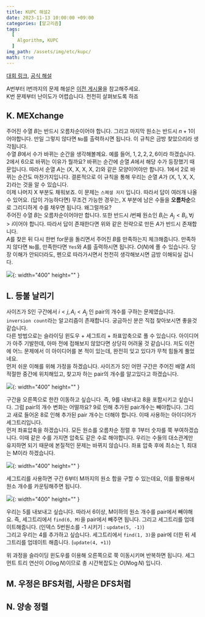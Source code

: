 ```yaml
---
title: KUPC 해설2
date: 2023-11-13 10:00:00 +09:00
categories: [알고리즘]
tags:
  [
    Algorithm, KUPC
  ]
img_path: /assets/img/etc/kupc/
math: true
---
```


[대회 링크](https://www.acmicpc.net/contest/view/1173), [공식 해설](https://solved.ac/arena/10/editorial)


A번부터 I번까지의 문제 해설은 [이전 게시물](https://redcarrot1.github.io/posts/KUPC_%ED%9B%84%EA%B8%B0/)을 참고해주세요.<br>
K번 문제부터 난이도가 어렵습니다. 천천히 살펴보도록 하죠


## K. MEXchange
주어진 수열 $B$는 반드시 오름차순이어야 합니다. 그리고 마지막 원소는 반드시 $n+1$이어야합니다. 만일 그렇지 않다면 `No`를 출력하시면 됩니다. 이 규칙은 금방 찾았으리라 생각됩니다.<br>
수열 $B$에서 수가 바뀌는 순간을 생각해볼께요. 예를 들어, $1, 2, 2, 2, 6$이라 하겠습니다. 2에서 6으로 바뀌는 이유가 뭘까요? 바뀌는 순간에 순열 $A$에서 해당 수가 등장했기 때문입니다. 따라서 순열 $A$는 (X, X, X, X, 2)와 같은 모양이어야만 합니다. 1에서 2로 바뀌는 순간도 마찬가지입니다. 결론적으로 이 규칙을 통해 우리는 순열 $A$가 (X, 1, X, X, 2)라는 것을 알 수 있습니다.<br>
이제 나머지 X 부분도 채워보죠. 이 문제는 `스페셜 저지` 입니다. 따라서 답이 여러개 나올 수 있어요. (답이 가능하다면) 무조건 가능한 경우는, X 부분에 남은 수들을 **오름차순**으로 그리디하게 수를 채우면 됩니다. 왜그럴까요?<br>
주어진 수열 $B$는 오름차순이어야만 합니다. 또한 반드시 $i$번째 원소인 $B_i$는 $A_j < B_i, \forall j>i$이어야 합니다. 따라서 답이 존재한다면 위와 같은 전략으로 만든 $A$가 반드시 존재합니다.<br>
$A$를 찾은 뒤 다시 한번 for문을 돌리면서 주어진 $B$를 만족하는지 체크해줍니다. 만족하지 않다면 `No`를, 만족한다면 `Yes`와 $A$를 출력하시면 됩니다. $O(N)$에 풀 수 있습니다. 당장 이해가 안되더라도, 펜으로 따라가시면서 천천히 생각해보시면 금방 이해되실 겁니다.

![](4.png){: width="400" height="" }

## L. 등불 날리기
사이즈가 S인 구간에서 $i<j, A_i < A_j$ 인 pair의 개수를 구하는 문제였습니다. `inversion count`라는 알고리즘이 존재합니다. 궁금하신 분은 직접 찾아보시면 좋을것 같습니다.<br>
다른 방법으로는 슬라이딩 윈도우 + 세그트리 + 좌표압축으로 풀 수 있습니다. 아이디어가 아주 기발한데, 아마 전에 접해보지 않았다면 상당히 어려울 것 같습니다. 저도 이전에 어느 문제에서 이 아이디어를 본 적이 있는데, 완전히 잊고 있다가 무척 힘들게 풀었네요.<br>
먼저 쉬운 이해를 위해 가정을 하겠습니다. 사이즈가 S인 어떤 구간은 주어진 배열 $A$의 적절한 중간에 위치해있고, 찾고자 하는 pair의 개수를 알고있다고 하겠습니다.

![](5.png){: width="400" height="" }

구간을 오른쪽으로 한칸 이동하고 싶습니다. 즉, 9를 내보내고 8을 포함시키고 싶습니다. 그럼 pair의 개수 변화는 어떨까요? 9로 인해 추가된 pair개수는 빼야합니다. 그리고 새로 들어온 8로 인해 추가된 pair 개수는 더해야 합니다. 이때 사용하는 아이디어가 세그트리입니다.<br>
먼저 좌표압축을 하겠습니다. 모든 원소를 오름차순 정렬 후 1부터 숫자를 쭉 부여하겠습니다. 이때 같은 수를 가지면 압축도 같은 수로 해야합니다. 우리는 수들의 대소관계만 유지하면 되기 때문에 본질적인 문제는 바뀌지 않습니다. 좌표 압축 후에 최소는 1, 최대는 M이라 하겠습니다.

![](6.png){: width="400" height="" }

세그트리를 사용하면 구간 6부터 M까지의 원소 합을 구할 수 있는데요, 이를 활용해서 원소 개수를 카운팅해주면 됩니다. 

![](7.png){: width="400" height="" }

우리는 5를 내보내고 싶습니다. 따라서 6이상, M이하의 원소 개수를 pair에서 빼야해요. 즉, 세그트리에서 `find(6, M)`을 pair에서 빼주면 됩니다. 그리고 세그트리를 업데이트해줍니다. (인덱스 5번원소를 -1 시키기 : `update(5, -1)`) <br>
그리고 우리는 4를 추가하고 싶습니다. 세그트리에서 `find(1, 3)`을 pair에 더한 뒤 세그트리를 업데이트 해줍니다. (`update(4, +1)`)

위 과정을 슬라이딩 윈도우를 이용해 오른쪽으로 쭉 이동시키며 반복하면 됩니다. 세그먼트 트리 연산이 $O(\log N)$이므로 총 시간복잡도는 $O(N\log N)$ 입니다.

## M. 우정은 BFS처럼, 사랑은 DFS처럼


## N. 양송 정렬


